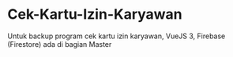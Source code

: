 # Cek-Kartu-Izin-Karyawan
Untuk backup program cek kartu izin karyawan, VueJS 3, Firebase (Firestore) ada di bagian Master
